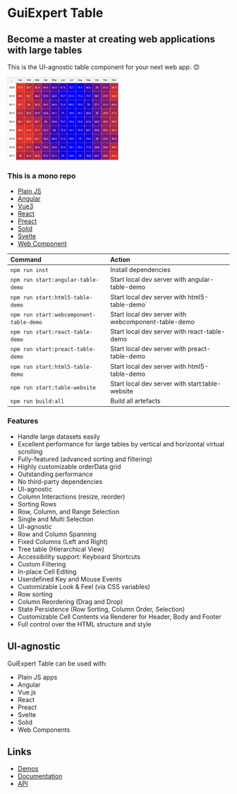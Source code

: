 # GuiExpert Table

## Become a master at creating web applications with large tables

This is the UI-agnostic table component for your next web app. 😊

<img src="https://raw.githubusercontent.com/guiexperttable/ge-table/main/apps/table-website/src/assets/screens/heatmap.png" width="50%">

### This is a mono repo
- [Plain JS](https://github.com/guiexperttable/ge-table/tree/main/libs/table)
- [Angular](https://github.com/guiexperttable/ge-table/tree/main/libs/angular-table)
- [Vue3](https://github.com/guiexperttable/ge-table/tree/main/libs/vue3-table)
- [React](https://github.com/guiexperttable/ge-table/tree/main/libs/react-table)
- [Preact](https://github.com/guiexperttable/ge-table/tree/main/libs/preact-table)
- [Solid](https://github.com/guiexperttable/ge-table/tree/main/libs/solid-table)
- [Svelte](https://github.com/guiexperttable/ge-table/tree/main/libs/svelte-table)
- [Web Component](https://github.com/guiexperttable/ge-table/tree/main/libs/webcomponent-table)


| Command                                 | Action                                              |
|:----------------------------------------|:----------------------------------------------------|
| `npm run inst`                          | Install dependencies                                |
| `npm run start:angular-table-demo`      | Start local dev server with angular-table-demo      |
| `npm run start:html5-table-demo`        | Start local dev server with html5-table-demo`       |
| `npm run start:webcomponent-table-demo` | Start local dev server with webcomponent-table-demo |
| `npm run start:react-table-demo`        | Start local dev server with react-table-demo        |
| `npm run start:preact-table-demo`             | Start local dev server with preact-table-demo       |
| `npm run start:html5-table-demo`              | Start local dev server with html5-table-demo        |
| `npm run start:table-website`           | Start local dev server with start:table-website     |
| `npm run build:all`                     | Build all artefacts                                 |



### Features
- Handle large datasets easily 
- Excellent performance for large tables by vertical and horizontal virtual scrolling
- Fully-featured (advanced sorting and filtering)
- Highly customizable orderData grid
- Outstanding performance
- No third-party dependencies
- UI-agnostic
- Column Interactions (resize, reorder)
- Sorting Rows
- Row, Column, and Range Selection
- Single and Multi Selection
- UI-agnostic
- Row and Column Spanning
- Fixed Columns (Left and Right)
- Tree table (Hierarchical View)
- Accessibility support: Keyboard Shortcuts
- Custom Filtering
- In-place Cell Editing
- Userdefined Key and Mouse Events
- Customizable Look & Feel (via CSS variables)
- Row sorting
- Column Reordering (Drag and Drop)
- State Persistence (Row Sorting, Column Order, Selection)
- Customizable Cell Contents via Renderer for Header, Body and Footer
- Full control over the HTML structure and style

## UI-agnostic

GuiExpert Table can be used with:
- Plain JS apps
- Angular
- Vue.js
- React
- Preact
- Svelte
- Solid 
- Web Components

## Links

- [Demos](https://gui.expert/demos)
- [Documentation](https://gui.expert/doc)
- [API](https://gui.expert/api)
